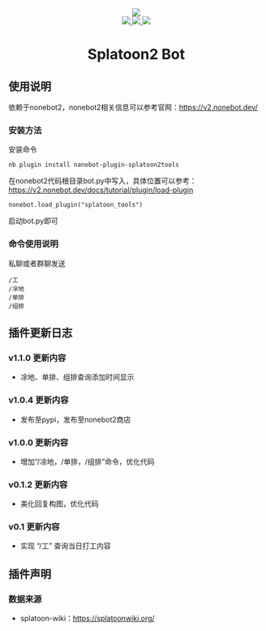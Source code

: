 <p align="center">
  <img align="center" src="https://v2.nonebot.dev/logo.png"><br>

  <a href="https://github.com/DrinkOolongTea/splatoon2-bot/blob/main/LICENSE">
    <img src="https://img.shields.io/badge/license-GPL-informational">
  </a>
  
  <a href="https://github.com/nonebot/nonebot2">
    <img src="https://img.shields.io/badge/nonebot2-2.0.0beta.2-green">
  </a>
  
  <a href="">
    <img src="https://img.shields.io/badge/release-v1.0.4-orange">
  </a>
  
</p>

<div align="center">

# Splatoon2 Bot

</div>

## 使用说明
依赖于nonebot2，nonebot2相关信息可以参考官网：https://v2.nonebot.dev/
### 安装方法
安装命令
```
nb plugin install nanobot-plugin-splatoon2tools
```
在nonebot2代码根目录bot.py中写入，具体位置可以参考：https://v2.nonebot.dev/docs/tutorial/plugin/load-plugin
```
nonebot.load_plugin("splatoon_tools")
```
启动bot.py即可
### 命令使用说明
私聊或者群聊发送
```
/工
/凃地
/单排
/组排
```
## 插件更新日志

### v1.1.0 更新内容
* 凃地、单排、组排查询添加时间显示
### v1.0.4 更新内容
* 发布至pypi，发布至nonebot2商店
### v1.0.0 更新内容
* 增加“/凃地，/单排，/组排”命令，优化代码
### v0.1.2 更新内容
* 美化回复构图，优化代码
### v0.1 更新内容
* 实现 “/工” 查询当日打工内容

## 插件声明
### 数据来源
* splatoon-wiki：https://splatoonwiki.org/